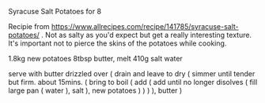 Syracuse Salt Potatoes for 8

Recipie from https://www.allrecipes.com/recipe/141785/syracuse-salt-potatoes/ . Not as salty as you'd expect but get a really interesting texture. It's important not to pierce the skins of the potatoes while cooking.

1.8kg new potatoes
8tbsp butter, melt
410g salt
water

serve with butter drizzled over (
	drain and leave to dry (
		simmer until tender but firm. about 15mins. (
			bring to boil (
				add (
					add until no longer disolves (
						fill large pan (
							water
						),
						salt
					),
					new potatoes
				)
			)
		)
	),
	butter
)
